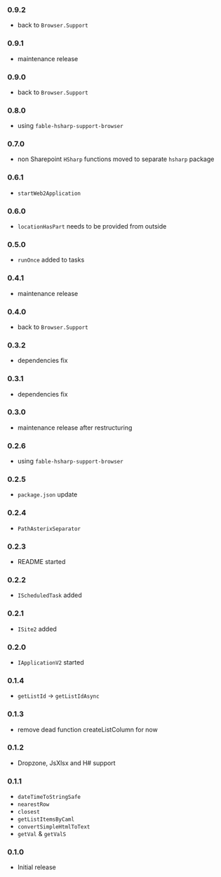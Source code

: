### 0.9.2
* back to `Browser.Support`
### 0.9.1
* maintenance release
### 0.9.0
* back to `Browser.Support`
### 0.8.0
* using `fable-hsharp-support-browser`
### 0.7.0
* non Sharepoint `HSharp` functions moved to separate `hsharp` package
### 0.6.1
* `startWeb2Application`
### 0.6.0
* `locationHasPart` needs to be provided from outside

### 0.5.0
* `runOnce` added to tasks

### 0.4.1
* maintenance release

### 0.4.0
* back to `Browser.Support`

### 0.3.2
* dependencies fix

### 0.3.1
* dependencies fix

### 0.3.0
* maintenance release after restructuring

### 0.2.6
* using `fable-hsharp-support-browser`

### 0.2.5
* `package.json` update

### 0.2.4
* `PathAsterixSeparator`

### 0.2.3
* README started

### 0.2.2
* `IScheduledTask` added

### 0.2.1
* `ISite2` added

### 0.2.0
* `IApplicationV2` started

### 0.1.4
* `getListId` -> `getListIdAsync`

### 0.1.3
* remove dead function createListColumn for now

### 0.1.2
* Dropzone, JsXlsx and H# support

### 0.1.1
* `dateTimeToStringSafe`
* `nearestRow`
* `closest`
* `getListItemsByCaml`
* `convertSimpleHtmlToText`
* `getVal` & `getValS`

### 0.1.0
* Initial release
